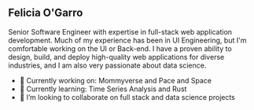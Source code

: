 ## Felicia O'Garro


Senior Software Engineer with expertise in full-stack web application development. Much of my experience has been in UI Engineering, but I'm comfortable working on the UI or Back-end. I have a proven ability to design, build, and deploy high-quality web applications for diverse industries, and I am also very passionate about data science. 


- 🔭 Currently working on: Mommyverse and Pace and Space
- 🌱 Currently learning: Time Series Analysis and Rust
- 👯 I’m looking to collaborate on full stack and data science projects
  

